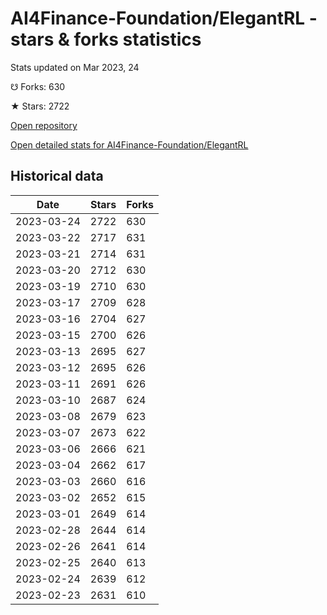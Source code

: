 # AI4Finance-Foundation/ElegantRL - stars & forks statistics

Stats updated on Mar 2023, 24

☋ Forks: 630

★ Stars: 2722

[Open repository](https://github.com/AI4Finance-Foundation/ElegantRL)

[Open detailed stats for AI4Finance-Foundation/ElegantRL](https://reviewgithub.com/rep/AI4Finance-Foundation/ElegantRL)

## Historical data
| Date | Stars | Forks |
|------|-------|-------|
| 2023-03-24 | 2722 | 630 | 
| 2023-03-22 | 2717 | 631 | 
| 2023-03-21 | 2714 | 631 | 
| 2023-03-20 | 2712 | 630 | 
| 2023-03-19 | 2710 | 630 | 
| 2023-03-17 | 2709 | 628 | 
| 2023-03-16 | 2704 | 627 | 
| 2023-03-15 | 2700 | 626 | 
| 2023-03-13 | 2695 | 627 | 
| 2023-03-12 | 2695 | 626 | 
| 2023-03-11 | 2691 | 626 | 
| 2023-03-10 | 2687 | 624 | 
| 2023-03-08 | 2679 | 623 | 
| 2023-03-07 | 2673 | 622 | 
| 2023-03-06 | 2666 | 621 | 
| 2023-03-04 | 2662 | 617 | 
| 2023-03-03 | 2660 | 616 | 
| 2023-03-02 | 2652 | 615 | 
| 2023-03-01 | 2649 | 614 | 
| 2023-02-28 | 2644 | 614 | 
| 2023-02-26 | 2641 | 614 | 
| 2023-02-25 | 2640 | 613 | 
| 2023-02-24 | 2639 | 612 | 
| 2023-02-23 | 2631 | 610 | 

